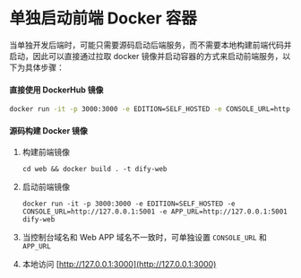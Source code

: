 # 单独启动前端 Docker 容器

当单独开发后端时，可能只需要源码启动后端服务，而不需要本地构建前端代码并启动，因此可以直接通过拉取 docker 镜像并启动容器的方式来启动前端服务，以下为具体步骤：

#### 直接使用 DockerHub 镜像

```Bash
docker run -it -p 3000:3000 -e EDITION=SELF_HOSTED -e CONSOLE_URL=http://127.0.0.1:5001 -e APP_URL=http://127.0.0.1:5001 langgenius/dify-web:latest
```

#### 源码构建 Docker 镜像

1.  构建前端镜像

    ```
    cd web && docker build . -t dify-web
    ```
2.  启动前端镜像

    ```
    docker run -it -p 3000:3000 -e EDITION=SELF_HOSTED -e CONSOLE_URL=http://127.0.0.1:5001 -e APP_URL=http://127.0.0.1:5001 dify-web
    ```
3. 当控制台域名和 Web APP 域名不一致时，可单独设置 `CONSOLE_URL` 和 `APP_URL`
4. 本地访问 [http://127.0.0.1:3000](http://127.0.0.1:3000)
